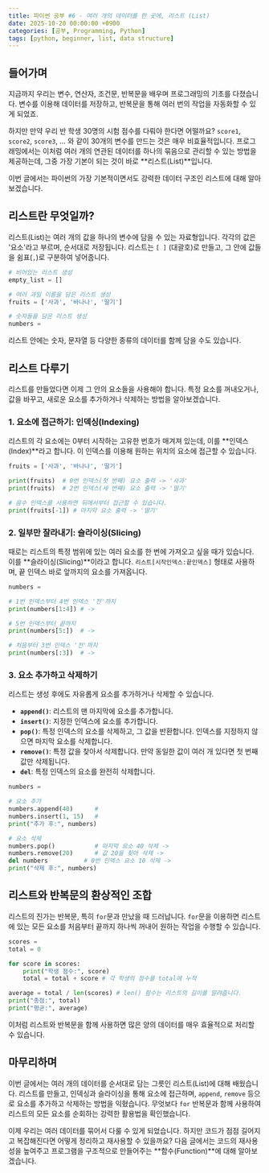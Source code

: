 ```yaml
---
title: 파이썬 공부 #6 - 여러 개의 데이터를 한 곳에, 리스트 (List)
date: 2025-10-20 00:00:00 +0900
categories: [공부, Programming, Python]
tags: [python, beginner, list, data structure]
---
```


## 들어가며

지금까지 우리는 변수, 연산자, 조건문, 반복문을 배우며 프로그래밍의 기초를 다졌습니다. 변수를 이용해 데이터를 저장하고, 반복문을 통해 여러 번의 작업을 자동화할 수 있게 되었죠.

하지만 만약 우리 반 학생 30명의 시험 점수를 다뤄야 한다면 어떨까요? `score1`, `score2`, `score3`, ... 와 같이 30개의 변수를 만드는 것은 매우 비효율적입니다. 프로그래밍에서는 이처럼 여러 개의 연관된 데이터를 하나의 묶음으로 관리할 수 있는 방법을 제공하는데, 그중 가장 기본이 되는 것이 바로 **리스트(List)**입니다.

이번 글에서는 파이썬의 가장 기본적이면서도 강력한 데이터 구조인 리스트에 대해 알아보겠습니다.

## 리스트란 무엇일까?

리스트(List)는 여러 개의 값을 하나의 변수에 담을 수 있는 자료형입니다. 각각의 값은 '요소'라고 부르며, 순서대로 저장됩니다. 리스트는 `[ ]` (대괄호)로 만들고, 그 안에 값들을 쉼표(`,`)로 구분하여 넣어줍니다.

```python
# 비어있는 리스트 생성
empty_list = []

# 여러 과일 이름을 담은 리스트 생성
fruits = ['사과', '바나나', '딸기']

# 숫자들을 담은 리스트 생성
numbers =
```

리스트 안에는 숫자, 문자열 등 다양한 종류의 데이터를 함께 담을 수도 있습니다.

## 리스트 다루기

리스트를 만들었다면 이제 그 안의 요소들을 사용해야 합니다. 특정 요소를 꺼내오거나, 값을 바꾸고, 새로운 요소를 추가하거나 삭제하는 방법을 알아보겠습니다.

### 1. 요소에 접근하기: 인덱싱(Indexing)

리스트의 각 요소에는 0부터 시작하는 고유한 번호가 매겨져 있는데, 이를 **인덱스(Index)**라고 합니다. 이 인덱스를 이용해 원하는 위치의 요소에 접근할 수 있습니다.

```python
fruits = ['사과', '바나나', '딸기']

print(fruits)  # 0번 인덱스(첫 번째) 요소 출력 -> '사과'
print(fruits)  # 2번 인덱스(세 번째) 요소 출력 -> '딸기'

# 음수 인덱스를 사용하면 뒤에서부터 접근할 수 있습니다.
print(fruits[-1]) # 마지막 요소 출력 -> '딸기'
```

### 2. 일부만 잘라내기: 슬라이싱(Slicing)

때로는 리스트의 특정 범위에 있는 여러 요소를 한 번에 가져오고 싶을 때가 있습니다. 이를 **슬라이싱(Slicing)**이라고 합니다. `리스트[시작인덱스:끝인덱스]` 형태로 사용하며, 끝 인덱스 바로 앞까지의 요소를 가져옵니다.

```python
numbers =

# 1번 인덱스부터 4번 인덱스 '전'까지
print(numbers[1:4]) # ->

# 5번 인덱스부터 끝까지
print(numbers[5:])  # ->

# 처음부터 3번 인덱스 '전'까지
print(numbers[:3])  # ->
```

### 3. 요소 추가하고 삭제하기

리스트는 생성 후에도 자유롭게 요소를 추가하거나 삭제할 수 있습니다.

- **`append()`**: 리스트의 맨 마지막에 요소를 추가합니다.
- **`insert()`**: 지정한 인덱스에 요소를 추가합니다.
- **`pop()`**: 특정 인덱스의 요소를 삭제하고, 그 값을 반환합니다. 인덱스를 지정하지 않으면 마지막 요소를 삭제합니다.
- **`remove()`**: 특정 값을 찾아서 삭제합니다. 만약 동일한 값이 여러 개 있다면 첫 번째 값만 삭제됩니다.
- **`del`**: 특정 인덱스의 요소를 완전히 삭제합니다.

```python
numbers =

# 요소 추가
numbers.append(40)      #
numbers.insert(1, 15)   #
print("추가 후:", numbers)

# 요소 삭제
numbers.pop()           # 마지막 요소 40 삭제 ->
numbers.remove(20)      # 값 20을 찾아 삭제 ->
del numbers          # 0번 인덱스 요소 10 삭제 ->
print("삭제 후:", numbers)
```

## 리스트와 반복문의 환상적인 조합

리스트의 진가는 반복문, 특히 `for`문과 만났을 때 드러납니다. `for`문을 이용하면 리스트에 있는 모든 요소를 처음부터 끝까지 하나씩 꺼내어 원하는 작업을 수행할 수 있습니다.

```python
scores =
total = 0

for score in scores:
    print("학생 점수:", score)
    total = total + score # 각 학생의 점수를 total에 누적

average = total / len(scores) # len() 함수는 리스트의 길이를 알려줍니다.
print("총점:", total)
print("평균:", average)
```
이처럼 리스트와 반복문을 함께 사용하면 많은 양의 데이터를 매우 효율적으로 처리할 수 있습니다.

## 마무리하며

이번 글에서는 여러 개의 데이터를 순서대로 담는 그릇인 리스트(List)에 대해 배웠습니다. 리스트를 만들고, 인덱싱과 슬라이싱을 통해 요소에 접근하며, `append`, `remove` 등으로 요소를 추가하고 삭제하는 방법을 익혔습니다. 무엇보다 `for` 반복문과 함께 사용하여 리스트의 모든 요소를 순회하는 강력한 활용법을 확인했습니다.

이제 우리는 여러 데이터를 묶어서 다룰 수 있게 되었습니다. 하지만 코드가 점점 길어지고 복잡해진다면 어떻게 정리하고 재사용할 수 있을까요? 다음 글에서는 코드의 재사용성을 높여주고 프로그램을 구조적으로 만들어주는 **함수(Function)**에 대해 알아보겠습니다.